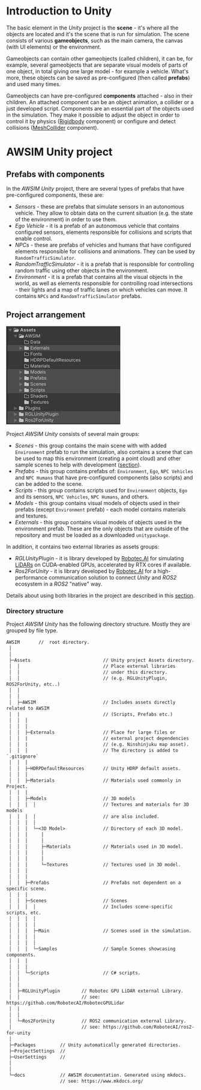 # Introduction to Unity
The basic element in the *Unity* project is the **scene** - it's where all the objects are located and it's the scene that is run for simulation. The scene consists of various **gameobjects**, such as the main camera, the canvas (with UI elements) or the environment.

Gameobjects can contain other gameobjects (called children), it can be, for example, several gameobjects  that are separate visual models of parts of one object, in total giving one large model - for example a vehicle. What's more, these objects can be saved as pre-configured (then called **prefabs**) and used many times.

Gameobjects can have pre-configured **components** attached - also in their children. An attached component can be an object animation, a collider or a just developed script.
Components are an essential part of the objects used in the simulation. They make it possible to adjust the object in order to control it by physics ([Rigidbody](https://docs.unity3d.com/ScriptReference/Rigidbody.html) component) or configure and detect collisions ([MeshCollider](https://docs.unity3d.com/Manual/class-MeshCollider.html) component).

# AWSIM Unity project

## Prefabs with components
In the *AWSIM Unity* project, there are several types of prefabs that have pre-configured components, these are:

- *Sensors* - these are prefabs that simulate sensors in an autonomous vehicle. They allow to obtain data on the current situation (e.g. the state of the environment) in order to use them.
- *Ego Vehicle* - it is a prefab of an autonomous vehicle that contains configured sensors, elements responsible for collisions and scripts that enable control.
- *NPCs* - these are prefabs of vehicles and humans that have configured elements responsible for collisions and animations. They can be used by `RandomTrafficSimulator`.
- *RandomTrafficSimulator* - it is a prefab that is responsible for controlling random traffic using other objects in the environment.
- *Environment* - it is a prefab that contains all the visual objects in the world, as well as elements responsible for controlling road intersections - their lights and a map of traffic lanes on which vehicles can move. It contains `NPCs` and `RandomTrafficSimulator` prefabs.

## Project arrangement
![awsim_project](awsim_project.png)

Project *AWSIM Unity* consists of several main groups:

- *Scenes* - this group contains the main scene with with added `Environment` prefab to run the simulation, also contains a scene that can be used to map this environment (creating a point cloud) and other sample scenes to help with development ([section](../DefaultExistingScenes/)).
- *Prefabs* - this group contains prefabs of: `Environment`, `Ego`, `NPC Vehicles` and `NPC Humans` that have pre-configured components (also scripts) and can be added to the scene.
- *Scripts* - this group contains scripts used for `Environment` objects, `Ego` and its sensors, `NPC Vehicles`, `NPC Humans`, and others.
- *Models* - this group contains visual models of objects used in their prefabs (except `Environment` prefab) - each model contains materials and textures.
- *Externals* - this group contains visual models of objects used in the environment prefab. These are the only objects that are outside of the repository and must be loaded as a downloaded `unitypackage`.

In addition, it contains two external libraries as assets groups:

- *RGLUnityPlugin* - it is library developed by [Robotec.AI](https://robotec.ai/) for simulating [LiDARs](https://en.wikipedia.org/wiki/Lidar) on CUDA-enabled GPUs, accelerated by RTX cores if available.
- *Ros2ForUnity* - it is library developed by [Robotec.AI](https://robotec.ai/) for a high-performance communication solution to connect *Unity* and *ROS2* ecosystem in a *ROS2* "native" way.

Details about using both libraries in the project are described in this [section](../ExternalLibraries/).

### Directory structure

Project *AWSIM Unity*  has the following directory structure. Mostly they are grouped by file type.


```
AWSIM       //  root directory.
 │
 │
 ├─Assets                           // Unity project Assets directory.
 │  │                               // Place external libraries
 │  │                               // under this directory.
 │  │                               // (e.g. RGLUnityPlugin, ROS2ForUnity, etc..)
 │  │
 │  │
 │  ├─AWSIM                         // Includes assets directly related to AWSIM
 │  |                               // (Scripts, Prefabs etc.)
 │  │  │
 │  │  │
 │  │  ├─Externals                  // Place for large files or
 │  │  |                            // external project dependencies
 │  │  |                            // (e.g. Ninshinjuku map asset).
 │  │  │                            // The directory is added to `.gitignore`
 │  │  │
 │  │  ├─HDRPDefaultResources       // Unity HDRP default assets.
 │  │  │
 │  │  ├─Materials                  // Materials used commonly in Project.
 │  │  │
 │  │  ├─Models                     // 3D models
 │  │  │  │                         // Textures and materials for 3D models
 │  │  │  │                         // are also included.
 │  │  │  │
 │  │  │  └─<3D Model>              // Directory of each 3D model.
 │  │  │     │
 │  │  │     │
 │  │  │     ├─Materials            // Materials used in 3D model.
 │  │  │     │
 │  │  │     │
 │  │  │     └─Textures             // Textures used in 3D model.
 │  │  │
 │  │  │
 │  │  ├─Prefabs                    // Prefabs not dependent on a specific scene.
 │  │  │
 │  │  ├─Scenes                     // Scenes
 │  │  │  │                         // Includes scene-specific scripts, etc.
 │  │  │  │
 │  │  │  │
 │  │  │  ├─Main                    // Scenes used in the simulation.
 │  │  │  │
 │  │  │  │
 │  │  │  └─Samples                 // Sample Scenes showcasing components.
 │  │  │
 │  │  │
 │  │  └─Scripts                    // C# scripts.
 │  │
 │  │
 │  ├─RGLUnityPlugin        // Robotec GPU LiDAR external Library.
 │  │                       // see: https://github.com/RobotecAI/RobotecGPULidar
 │  │
 │  │
 │  └─Ros2ForUnity          // ROS2 communication external Library.
 │                          // see: https://github.com/RobotecAI/ros2-for-unity
 │
 ├─Packages         // Unity automatically generated directories.
 ├─ProjectSettings  //
 ├─UserSettings     //
 │
 │
 └─docs             // AWSIM documentation. Generated using mkdocs.
                    // see: https://www.mkdocs.org/

```


